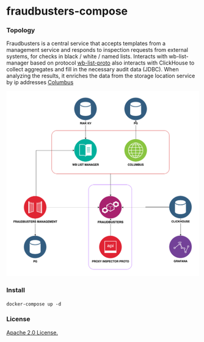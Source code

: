 # fraudbusters-compose

### Topology

Fraudbusters is a central service that accepts templates from a management service and
responds to inspection requests from external systems, for checks in black / white / named lists.
Interacts with wb-list-manager based on protocol
[wb-list-proto](https://github.com/rbkmoney/wb-list-proto/blob/master/proto/wb_list.thrift)
also interacts with ClickHouse to collect aggregates and fill in the necessary audit data (JDBC).
When analyzing the results, it enriches the data from the storage location service by ip addresses
[Columbus](https://github.com/rbkmoney/damsel/blob/master/proto/geo_ip.thrift)

![alt text](images/fb_scheme.png)

### Install

```docker-compose up -d```

### License
[Apache 2.0 License.](/LICENSE)

